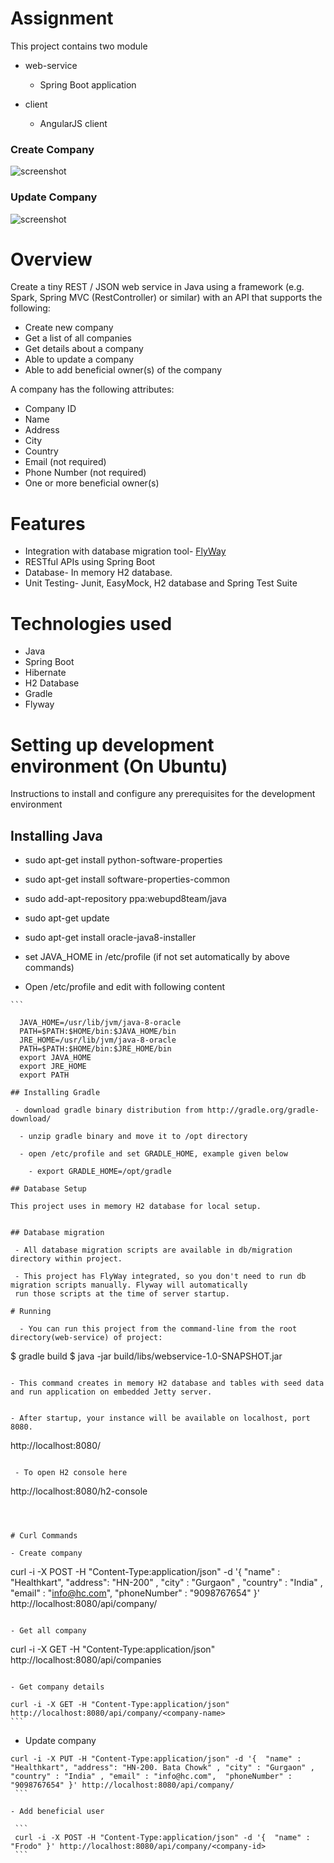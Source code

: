 # Assignment

This project contains two module

- web-service
  - Spring Boot application

- client
  - AngularJS client

### Create Company
![screenshot](https://cloud.githubusercontent.com/assets/17736798/13641998/bdb6f802-e640-11e5-8b38-578e9ee7b54f.png)


### Update Company
![screenshot](https://cloud.githubusercontent.com/assets/17736798/13641975/a4d4e79a-e640-11e5-9ce6-c4b1ac1f90aa.png)

 
 # Overview

  Create a tiny REST / JSON web service in Java using a framework (e.g. Spark, Spring MVC
  (RestController) or similar) with an API that supports the following:

  - Create new company
  - Get a list of all companies
  - Get details about a company
  - Able to update a company
  - Able to add beneficial owner(s) of the company

  A company has the following attributes:

  - Company ID
  - Name
  - Address
  - City
  - Country
  - E­mail (not required)
  - Phone Number (not required)
  - One or more beneficial owner(s)


  # Features

  - Integration with database migration tool- [FlyWay](http://flywaydb.org/)
  - RESTful APIs using Spring Boot
  - Database- In memory H2 database.
  - Unit Testing- Junit, EasyMock, H2 database and Spring Test Suite

  # Technologies used
   - Java
   - Spring Boot
   - Hibernate
   - H2 Database
   - Gradle
   - Flyway

  # Setting up development environment (On Ubuntu)
  Instructions to install and configure any prerequisites for the development environment

  ## Installing Java

   - sudo apt-get install python-software-properties

   - sudo apt-get install software-properties-common

   - sudo add-apt-repository ppa:webupd8team/java

   - sudo apt-get update

   - sudo apt-get install oracle-java8-installer

   - set JAVA_HOME in /etc/profile (if not set automatically by above commands)

   - Open /etc/profile and edit with following content

    ```

      JAVA_HOME=/usr/lib/jvm/java-8-oracle
      PATH=$PATH:$HOME/bin:$JAVA_HOME/bin
      JRE_HOME=/usr/lib/jvm/java-8-oracle
      PATH=$PATH:$HOME/bin:$JRE_HOME/bin
      export JAVA_HOME
      export JRE_HOME
      export PATH
  ```
  ## Installing Gradle

   - download gradle binary distribution from http://gradle.org/gradle-download/

    - unzip gradle binary and move it to /opt directory

    - open /etc/profile and set GRADLE_HOME, example given below

      - export GRADLE_HOME=/opt/gradle

  ## Database Setup

  This project uses in memory H2 database for local setup.


  ## Database migration

   - All database migration scripts are available in db/migration directory within project.

   - This project has FlyWay integrated, so you don't need to run db migration scripts manually. Flyway will automatically
   run those scripts at the time of server startup.

  # Running

    - You can run this project from the command-line from the root directory(web-service) of project:

   ```
   $ gradle build
   $ java -jar build/libs/webservice-1.0-SNAPSHOT.jar
   ```

   - This command creates in memory H2 database and tables with seed data and run application on embedded Jetty server.


   - After startup, your instance will be available on localhost, port 8080.

  ```
  http://localhost:8080/
  ```

   - To open H2 console here

   ```
   http://localhost:8080/h2-console
   ```



  # Curl Commands

   - Create company

   ```
   curl -i -X POST -H "Content-Type:application/json" -d '{  "name" : "Healthkart", "address": "HN-200" , "city" : "Gurgaon" , "country" : "India" , "email" : "info@hc.com",  "phoneNumber" : "9098767654" }' http://localhost:8080/api/company/
   ```

   - Get all company

   ```
   curl -i -X GET -H "Content-Type:application/json"  http://localhost:8080/api/companies
   ```

   - Get company details

   ```
    curl -i -X GET -H "Content-Type:application/json"  http://localhost:8080/api/company/<company-name>
    ```

   - Update company

   ```
  curl -i -X PUT -H "Content-Type:application/json" -d '{  "name" : "Healthkart", "address": "HN-200. Bata Chowk" , "city" : "Gurgaon" , "country" : "India" , "email" : "info@hc.com",  "phoneNumber" : "9098767654" }' http://localhost:8080/api/company/
    ```

   - Add beneficial user

    ```
    curl -i -X POST -H "Content-Type:application/json" -d '{  "name" : "Frodo" }' http://localhost:8080/api/company/<company-id>
    ```
